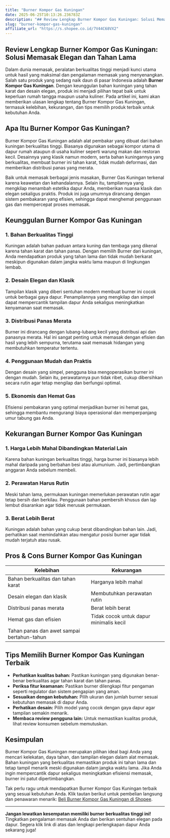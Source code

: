 ```yaml
---
title: "Burner Kompor Gas Kuningan"
date: 2025-06-25T10:13:26.236783Z
description: "## Review Lengkap Burner Kompor Gas Kuningan: Solusi Memasak Elegan dan Tahan Lama..."
slug: "burner-kompor-gas-kuningan"
affiliate_url: "https://s.shopee.co.id/7V44C68VX2"
---
```

## Review Lengkap Burner Kompor Gas Kuningan: Solusi Memasak Elegan dan Tahan Lama

Dalam dunia memasak, peralatan berkualitas tinggi menjadi kunci utama untuk hasil yang maksimal dan pengalaman memasak yang menyenangkan. Salah satu produk yang sedang naik daun di pasar Indonesia adalah **Burner Kompor Gas Kuningan**. Dengan keunggulan bahan kuningan yang tahan karat dan desain elegan, produk ini menjadi pilihan tepat baik untuk keperluan rumah tangga maupun usaha kuliner. Pada artikel ini, kami akan memberikan ulasan lengkap tentang Burner Kompor Gas Kuningan, termasuk kelebihan, kekurangan, dan tips memilih produk terbaik untuk kebutuhan Anda.

## Apa Itu Burner Kompor Gas Kuningan?

Burner Kompor Gas Kuningan adalah alat pembakar yang dibuat dari bahan kuningan berkualitas tinggi. Biasanya digunakan sebagai kompor utama di dapur rumah ataupun di usaha kuliner seperti warung makan dan restoran kecil. Desainnya yang klasik namun modern, serta bahan kuningannya yang berkualitas, membuat burner ini tahan karat, tidak mudah deformasi, dan memberikan distribusi panas yang merata.

Baik untuk memasak berbagai jenis masakan, Burner Gas Kuningan terkenal karena keawetan dan kehandalannya. Selain itu, tampilannya yang mengkilap menambah estetika dapur Anda, memberikan nuansa klasik dan elegan sekaligus praktis. Produk ini juga umumnya dirancang dengan sistem pembakaran yang efisien, sehingga dapat menghemat penggunaan gas dan mempercepat proses memasak.

## Keunggulan Burner Kompor Gas Kuningan

### 1. Bahan Berkualitas Tinggi

Kuningan adalah bahan paduan antara kuning dan tembaga yang dikenal karena tahan karat dan tahan panas. Dengan memilih Burner dari kuningan, Anda mendapatkan produk yang tahan lama dan tidak mudah berkarat meskipun digunakan dalam jangka waktu lama maupun di lingkungan lembab.

### 2. Desain Elegan dan Klasik

Tampilan klasik yang diberi sentuhan modern membuat burner ini cocok untuk berbagai gaya dapur. Penampilannya yang mengkilap dan simpel dapat mempercantik tampilan dapur Anda sekaligus meningkatkan kenyamanan saat memasak.

### 3. Distribusi Panas Merata

Burner ini dirancang dengan lubang-lubang kecil yang distribusi api dan panasnya merata. Hal ini sangat penting untuk memasak dengan efisien dan hasil yang lebih sempurna, terutama saat memasak hidangan yang membutuhkan temperatur tertentu.

### 4. Penggunaan Mudah dan Praktis

Dengan desain yang simpel, pengguna bisa mengoperasikan burner ini dengan mudah. Selain itu, perawatannya pun tidak ribet, cukup dibersihkan secara rutin agar tetap mengilap dan berfungsi optimal.

### 5. Ekonomis dan Hemat Gas

Efisiensi pembakaran yang optimal menjadikan burner ini hemat gas, sehingga membantu mengurangi biaya operasional dan memperpanjang umur tabung gas Anda.

## Kekurangan Burner Kompor Gas Kuningan

### 1. Harga Lebih Mahal Dibandingkan Material Lain

Karena bahan kuningan berkualitas tinggi, harga burner ini biasanya lebih mahal daripada yang berbahan besi atau alumunium. Jadi, pertimbangkan anggaran Anda sebelum membeli.

### 2. Perawatan Harus Rutin

Meski tahan lama, permukaan kuningan memerlukan perawatan rutin agar tetap bersih dan berkilau. Penggunaan bahan pembersih khusus dan lap lembut disarankan agar tidak merusak permukaan.

### 3. Berat Lebih Berat

Kuningan adalah bahan yang cukup berat dibandingkan bahan lain. Jadi, perhatikan saat memindahkan atau mengatur posisi burner agar tidak mudah terjatuh atau rusak.

## Pros & Cons Burner Kompor Gas Kuningan

| Kelebihan                                   | Kekurangan                            |
|----------------------------------------------|--------------------------------------|
| Bahan berkualitas dan tahan karat          | Harganya lebih mahal               |
| Desain elegan dan klasik                     | Membutuhkan perawatan rutin       |
| Distribusi panas merata                     | Berat lebih berat                |
| Hemat gas dan efisien                      | Tidak cocok untuk dapur minimalis kecil |
| Tahan panas dan awet sampai bertahun-tahun |                                 |

## Tips Memilih Burner Kompor Gas Kuningan Terbaik

- **Perhatikan kualitas bahan:** Pastikan kuningan yang digunakan benar-benar berkualitas agar tahan karat dan tahan panas.
- **Periksa fitur keamanan:** Pastikan burner dilengkapi fitur pengaman seperti regulator dan sistem pengapian yang aman.
- **Sesuaikan dengan kebutuhan:** Pilih ukuran dan jumlah burner sesuai kebutuhan memasak di dapur Anda.
- **Perhatikan desain:** Pilih model yang cocok dengan gaya dapur agar tampilan semakin menarik.
- **Membaca review pengguna lain:** Untuk memastikan kualitas produk, lihat review konsumen sebelum memutuskan.

## Kesimpulan

Burner Kompor Gas Kuningan merupakan pilihan ideal bagi Anda yang mencari kelekatan, daya tahan, dan tampilan elegan dalam alat memasak. Bahan kuningan yang berkualitas memastikan produk ini tahan lama dan tetap tampil menarik meski digunakan dalam jangka waktu lama. Jika Anda ingin mempercantik dapur sekaligus meningkatkan efisiensi memasak, burner ini patut dipertimbangkan.

Tak perlu ragu untuk mendapatkan Burner Kompor Gas Kuningan terbaik yang sesuai kebutuhan Anda. Klik tautan berikut untuk pembelian langsung dan penawaran menarik: [Beli Burner Kompor Gas Kuningan di Shopee](https://s.shopee.co.id/7V44C68VX2).

---

**Jangan lewatkan kesempatan memiliki burner berkualitas tinggi ini!** Tingkatkan pengalaman memasak Anda dan berikan sentuhan elegan pada dapur. Segera klik link di atas dan lengkapi perlengkapan dapur Anda sekarang juga!